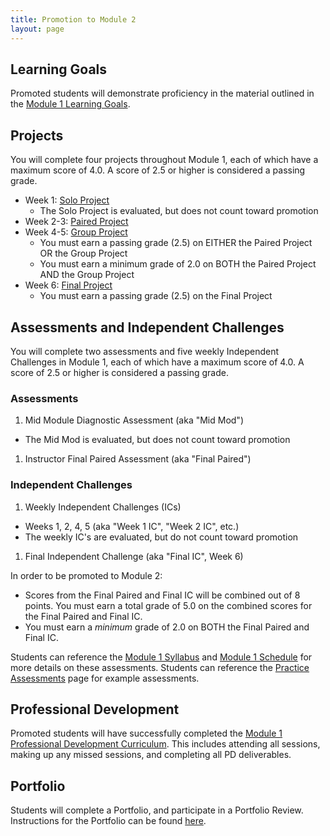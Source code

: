 ```yaml
---
title: Promotion to Module 2
layout: page
---
```


## Learning Goals

Promoted students will demonstrate proficiency in the material outlined in the [Module 1 Learning Goals](./learning_goals).

## Projects

You will complete four projects throughout Module 1, each of which have a maximum score of 4.0. A score of 2.5 or higher is considered a passing grade.

* Week 1: [Solo Project](./projects)
  * The Solo Project is evaluated, but does not count toward promotion
* Week 2-3: [Paired Project](./projects)
* Week 4-5: [Group Project](./projects)
  * You must earn a passing grade (2.5) on EITHER the Paired Project OR the Group Project
  * You must earn a minimum grade of 2.0 on BOTH the Paired Project AND the Group Project
* Week 6: [Final Project](./projects)
  * You must earn a passing grade (2.5) on the Final Project

## Assessments and Independent Challenges

You will complete two assessments and five weekly Independent Challenges in Module 1, each of which have a maximum score of 4.0. A score of 2.5 or higher is considered a passing grade.

### Assessments
1. Mid Module Diagnostic Assessment (aka "Mid Mod")
  * The Mid Mod is evaluated, but does not count toward promotion
1. Instructor Final Paired Assessment (aka "Final Paired")

### Independent Challenges
1. Weekly Independent Challenges (ICs)
  * Weeks 1, 2, 4, 5 (aka "Week 1 IC", "Week 2 IC", etc.)
  * The weekly IC's are evaluated, but do not count toward promotion
1. Final Independent Challenge (aka "Final IC", Week 6)

In order to be promoted to Module 2:
* Scores from the Final Paired and Final IC will be combined out of 8 points. You must earn a total grade of 5.0 on the combined scores for the Final Paired and Final IC.
* You must earn a _minimum_ grade of 2.0 on BOTH the Final Paired and Final IC.

Students can reference the [Module 1 Syllabus](./syllabus) and [Module 1 Schedule](./schedule) for more details on these assessments. Students can reference the [Practice Assessments](./practice_assessments) page for example assessments.

## Professional Development

Promoted students will have successfully completed the [Module 1 Professional Development Curriculum](https://careerdev.turing.edu/module_one/). This includes attending all sessions, making up any missed sessions, and completing all PD deliverables.

## Portfolio

Students will complete a Portfolio, and participate in a Portfolio Review. Instructions for the Portfolio can be found [here](./portfolios).
